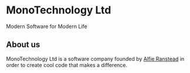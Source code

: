 # MonoTechnology Ltd
Modern Software for Modern Life

## About us
MonoTechnology Ltd is a software company founded by [Alfie Ranstead](https://alfieranstead.com/) in order to create cool code that makes a difference.

